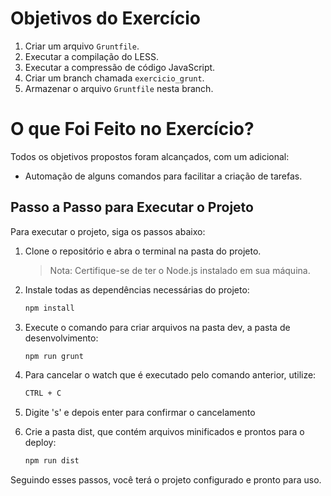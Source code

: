 # Objetivos do Exercício

1. Criar um arquivo `Gruntfile`.
2. Executar a compilação do LESS.
3. Executar a compressão de código JavaScript.
4. Criar um branch chamada `exercicio_grunt`.
5. Armazenar o arquivo `Gruntfile` nesta branch.

# O que Foi Feito no Exercício?

Todos os objetivos propostos foram alcançados, com um adicional:

- Automação de alguns comandos para facilitar a criação de tarefas.

## Passo a Passo para Executar o Projeto

Para executar o projeto, siga os passos abaixo:

1. Clone o repositório e abra o terminal na pasta do projeto.
   
   > Nota: Certifique-se de ter o Node.js instalado em sua máquina.

2. Instale todas as dependências necessárias do projeto:
   ```bash
   npm install
   ```
3. Execute o comando para criar arquivos na pasta dev, a pasta de desenvolvimento:
   ```bash
   npm run grunt
   ```
4. Para cancelar o watch que é executado pelo comando anterior, utilize:
   ```bash
   CTRL + C
   ```
5. Digite 's' e depois enter para confirmar o cancelamento
6. Crie a pasta dist, que contém arquivos minificados e prontos para o deploy:
   ```bash
   npm run dist
   ```

Seguindo esses passos, você terá o projeto configurado e pronto para uso.
